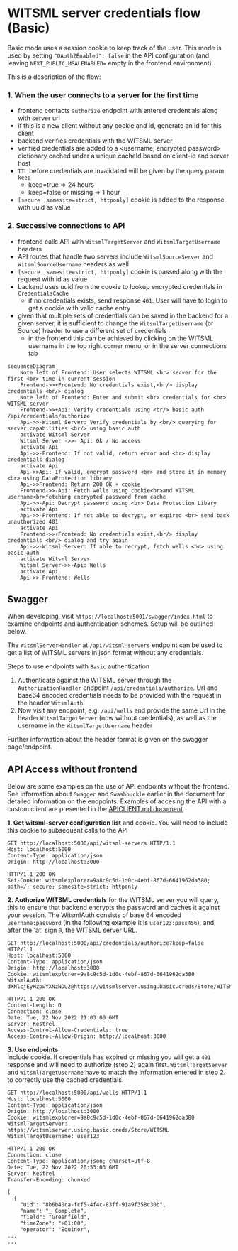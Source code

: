# WITSML server credentials flow (Basic)

Basic mode uses a session cookie to keep track of the user. This mode is used by setting `"OAuth2Enabled": false` in the API configuration (and leaving `NEXT_PUBLIC_MSALENABLED=` empty in the frontend environment).

This is a description of the flow:
### 1. When the user connects to a server for the first time
  - frontend contacts `authorize` endpoint with entered credentials along with server url
  - if this is a new client without any cookie and id, generate an id for this client
  - backend verifies credentials with the WITSML server
  - verified credentials are added to a <username, encrypted password> dictionary cached under a unique cacheId based on client-id and server host
  - `TTL` before credentials are invalidated will be given by the query param `keep`
    - keep=true => 24 hours
    - keep=false or missing  => 1 hour
  - `[secure ,samesite=strict, httponly]` cookie is added to the response with uuid as value

### 2. Successive connections to API
  - frontend calls API with `WitsmlTargetServer` and `WitsmlTargetUsername` headers
  - API routes that handle two servers include `WitsmlSourceServer` and `WitsmlSourceUsername` headers as well
  - `[secure ,samesite=strict, httponly]` cookie is passed along with the request with id as value
  - backend uses uuid from the cookie to lookup encrypted credentials in `CredentialsCache`
    - if no credentials exists, send response `401`. User will have to login to get a cookie with valid cache entry
  - given that multiple sets of credentials can be saved in the backend for a given server, it is sufficient to change the `WitsmlTargetUsername` (or Source) header to use a different set of credentials
    - in the frontend this can be achieved by clicking on the WITSML username in the top right corner menu, or in the server connections tab

```mermaid
sequenceDiagram
    Note left of Frontend: User selects WITSML <br> server for the first <br> time in current session
    Frontend->>+Frontend: No credentials exist,<br/> display credentials <br/> dialog
    Note left of Frontend: Enter and submit <br> credentials for <br> WITSML server
    Frontend->>+Api: Verify credentials using <br/> basic auth /api/credentials/authorize
    Api->>-Witsml Server: Verify credentials by <br/> querying for server capabilities <br/> using basic auth
    activate Witsml Server
    Witsml Server ->>- Api: Ok / No access 
    activate Api
    Api->>-Frontend: If not valid, return error and <br> display credentials dialog
    activate Api
    Api->>Api: If valid, encrypt password <br> and store it in memory <br> using DataProtection library
    Api->>Frontend: Return 200 OK + cookie
    Frontend->>-Api: Fetch wells using cookie<br>and WITSML username<br>fetching encrypted password from cache
    Api->>-Api: Decrypt password using <br> Data Protection Libary
    activate Api
    Api->>-Frontend: If not able to decrypt, or expired <br> send back unauthorized 401
    activate Api
    Frontend->>+Frontend: No credentials exist,<br/> display credentials <br/> dialog and try again    
    Api->>-Witsml Server: If able to decrypt, fetch wells <br> using basic auth
    activate Witsml Server
    Witsml Server->>-Api: Wells
    activate Api
    Api->>-Frontend: Wells
```

## Swagger
When developing, visit `https://localhost:5001/swagger/index.html` to examine endpoints and authentication schemes. Setup will be outlined below.

The `WitsmlServerHandler` at `/api/witsml-servers` endpoint can be used to get a list of WITSML servers in json format without any credentials.

Steps to use endpoints with `Basic` authentication
1. Authenticate against the WITSML server through the `AuthorizationHandler` endpoint `/api/credentials/authorize`. Url and base64 encoded credentials needs to be provided with the request in the header `WitsmlAuth`. 
2. Now visit any endpoint, e.g. `/api/wells` and provide the same Url in the header `WitsmlTargetServer` (now without credentials), as well as the username in the `WitsmlTargetUsername` header

Further information about the header format is given on the swagger page/endpoint. 

## API Access without frontend

Below are some examples on the use of API endpoints without the frontend. See information about `Swagger` and `Swashbuckle` earlier in the document for detailed information on the endpoints. Examples of accesing the API with a custom client are presented in the [APICLIENT.md document](./APICLIENT.md).

__1. Get witsml-server configuration list__ and cookie. You will need to include this cookie to subsequent calls to the API

```http
GET http://localhost:5000/api/witsml-servers HTTP/1.1
Host: localhost:5000
Content-Type: application/json
Origin: http://localhost:3000
```
```http
HTTP/1.1 200 OK
Set-Cookie: witsmlexplorer=9a8c9c5d-1d0c-4ebf-867d-6641962da380; path=/; secure; samesite=strict; httponly
```

__2. Authorize WITSML credentials__ for the WITSML server you will query, this to ensure that backend encrypts the password and caches it against your session. The WitsmlAuth consists of base 64 encoded `username:password` (in the following example it is `user123:pass456`), and, after the 'at' sign `@`, the WITSML server URL.

```http
GET http://localhost:5000/api/credentials/authorize?keep=false HTTP/1.1
Host: localhost:5000
Content-Type: application/json
Origin: http://localhost:3000
Cookie: witsmlexplorer=9a8c9c5d-1d0c-4ebf-867d-6641962da380
WitsmlAuth: dXNlcjEyMzpwYXNzNDU2@https://witsmlserver.using.basic.creds/Store/WITSML
```
```http
HTTP/1.1 200 OK
Content-Length: 0
Connection: close
Date: Tue, 22 Nov 2022 21:03:00 GMT
Server: Kestrel
Access-Control-Allow-Credentials: true
Access-Control-Allow-Origin: http://localhost:3000
```

__3. Use endpoints__  
Include cookie. If credentials has expired or missing you will get a `401` response and will need to authorize (step 2) again first. `WitsmlTargetServer` and `WitsmlTargetUsername` have to match the information entered in step 2. to correctly use the cached credentials.

```http
GET http://localhost:5000/api/wells HTTP/1.1
Host: localhost:5000
Content-Type: application/json
Origin: http://localhost:3000
Cookie: witsmlexplorer=9a8c9c5d-1d0c-4ebf-867d-6641962da380
WitsmlTargetServer: https://witsmlserver.using.basic.creds/Store/WITSML
WitsmlTargetUsername: user123
```
```http
HTTP/1.1 200 OK
Connection: close
Content-Type: application/json; charset=utf-8
Date: Tue, 22 Nov 2022 20:53:03 GMT
Server: Kestrel
Transfer-Encoding: chunked

[
  {
    "uid": "8b6b40ca-fcf5-4f4c-83ff-91a9f358c30b",
    "name": "_ Complete",
    "field": "Greenfield",
    "timeZone": "+01:00",
    "operator": "Equinor",
...
...
```
